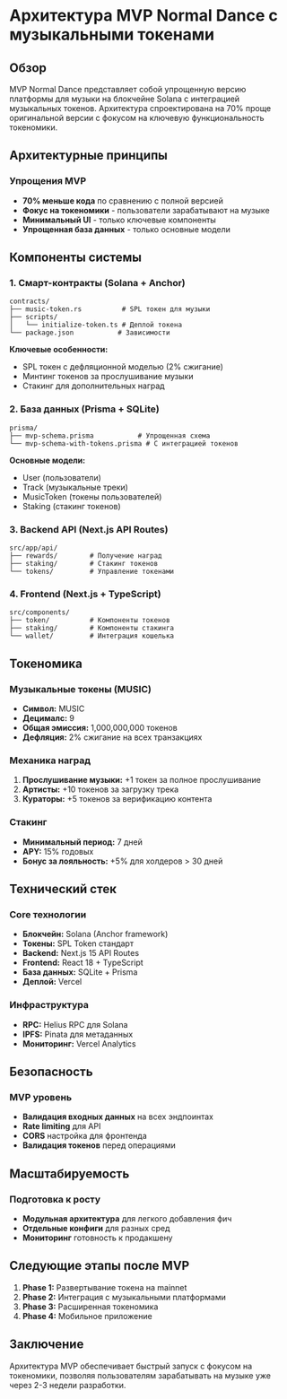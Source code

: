 # Архитектура MVP Normal Dance с музыкальными токенами

## Обзор

MVP Normal Dance представляет собой упрощенную версию платформы для музыки на блокчейне Solana с интеграцией музыкальных токенов. Архитектура спроектирована на 70% проще оригинальной версии с фокусом на ключевую функциональность токеномики.

## Архитектурные принципы

### Упрощения MVP
- **70% меньше кода** по сравнению с полной версией
- **Фокус на токеномики** - пользователи зарабатывают на музыке
- **Минимальный UI** - только ключевые компоненты
- **Упрощенная база данных** - только основные модели

## Компоненты системы

### 1. Смарт-контракты (Solana + Anchor)
```
contracts/
├── music-token.rs          # SPL токен для музыки
├── scripts/
│   └── initialize-token.ts # Деплой токена
└── package.json           # Зависимости
```

**Ключевые особенности:**
- SPL токен с дефляционной моделью (2% сжигание)
- Минтинг токенов за прослушивание музыки
- Стакинг для дополнительных наград

### 2. База данных (Prisma + SQLite)
```
prisma/
├── mvp-schema.prisma           # Упрощенная схема
└── mvp-schema-with-tokens.prisma # С интеграцией токенов
```

**Основные модели:**
- User (пользователи)
- Track (музыкальные треки)
- MusicToken (токены пользователей)
- Staking (стакинг токенов)

### 3. Backend API (Next.js API Routes)
```
src/app/api/
├── rewards/        # Получение наград
├── staking/        # Стакинг токенов
└── tokens/         # Управление токенами
```

### 4. Frontend (Next.js + TypeScript)
```
src/components/
├── token/          # Компоненты токенов
├── staking/        # Компоненты стакинга
└── wallet/         # Интеграция кошелька
```

## Токеномика

### Музыкальные токены (MUSIC)
- **Символ:** MUSIC
- **Децималс:** 9
- **Общая эмиссия:** 1,000,000,000 токенов
- **Дефляция:** 2% сжигание на всех транзакциях

### Механика наград
1. **Прослушивание музыки:** +1 токен за полное прослушивание
2. **Артисты:** +10 токенов за загрузку трека
3. **Кураторы:** +5 токенов за верификацию контента

### Стакинг
- **Минимальный период:** 7 дней
- **APY:** 15% годовых
- **Бонус за лояльность:** +5% для холдеров > 30 дней

## Технический стек

### Core технологии
- **Блокчейн:** Solana (Anchor framework)
- **Токены:** SPL Token стандарт
- **Backend:** Next.js 15 API Routes
- **Frontend:** React 18 + TypeScript
- **База данных:** SQLite + Prisma
- **Деплой:** Vercel

### Инфраструктура
- **RPC:** Helius RPC для Solana
- **IPFS:** Pinata для метаданных
- **Мониторинг:** Vercel Analytics

## Безопасность

### MVP уровень
- **Валидация входных данных** на всех эндпоинтах
- **Rate limiting** для API
- **CORS** настройка для фронтенда
- **Валидация токенов** перед операциями

## Масштабируемость

### Подготовка к росту
- **Модульная архитектура** для легкого добавления фич
- **Отдельные конфиги** для разных сред
- **Мониторинг** готовность к продакшену

## Следующие этапы после MVP

1. **Phase 1:** Развертывание токена на mainnet
2. **Phase 2:** Интеграция с музыкальными платформами
3. **Phase 3:** Расширенная токеномика
4. **Phase 4:** Мобильное приложение

## Заключение

Архитектура MVP обеспечивает быстрый запуск с фокусом на токеномики, позволяя пользователям зарабатывать на музыке уже через 2-3 недели разработки.